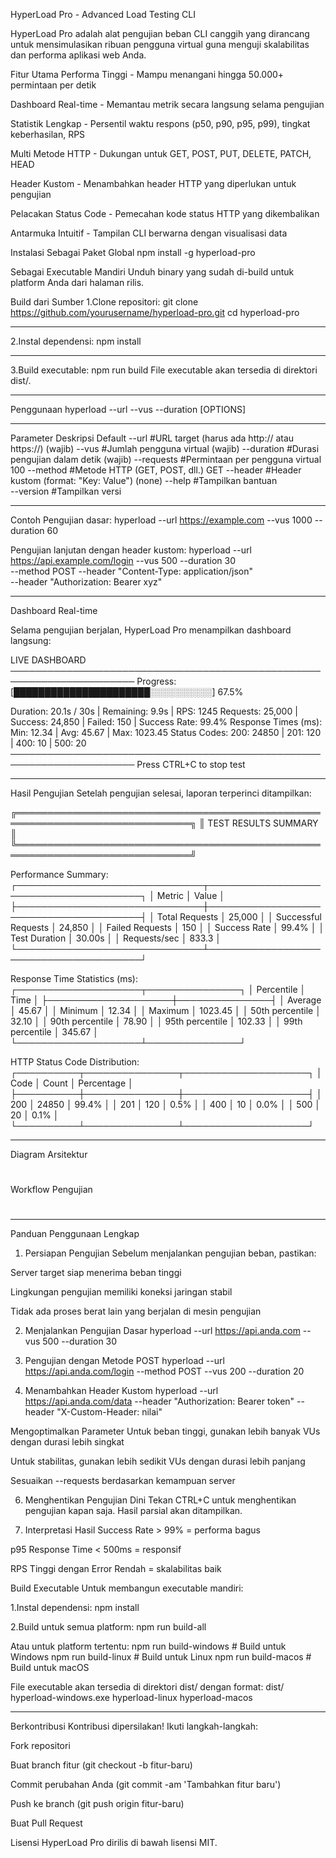 HyperLoad Pro - Advanced Load Testing CLI

HyperLoad Pro adalah alat pengujian beban CLI canggih yang dirancang untuk mensimulasikan ribuan pengguna virtual guna menguji skalabilitas dan performa aplikasi web Anda.

Fitur Utama
 Performa Tinggi - Mampu menangani hingga 50.000+ permintaan per detik

 Dashboard Real-time - Memantau metrik secara langsung selama pengujian

 Statistik Lengkap - Persentil waktu respons (p50, p90, p95, p99), tingkat keberhasilan, RPS

 Multi Metode HTTP - Dukungan untuk GET, POST, PUT, DELETE, PATCH, HEAD

 Header Kustom - Menambahkan header HTTP yang diperlukan untuk pengujian

 Pelacakan Status Code - Pemecahan kode status HTTP yang dikembalikan

 Antarmuka Intuitif - Tampilan CLI berwarna dengan visualisasi data

Instalasi
Sebagai Paket Global
npm install -g hyperload-pro

Sebagai Executable Mandiri
Unduh binary yang sudah di-build untuk platform Anda dari halaman rilis.

Build dari Sumber
1.Clone repositori:
git clone https://github.com/yourusername/hyperload-pro.git
cd hyperload-pro


---


2.Instal dependensi:
npm install


---


3.Build executable:
npm run build
File executable akan tersedia di direktori dist/.

---

Penggunaan
hyperload --url <URL> --vus <NUMBER> --duration <SECONDS> [OPTIONS]

---

Parameter	             Deskripsi	                                    Default
--url	                 #URL target (harus ada http:// atau https://)	(wajib)
--vus	                 #Jumlah pengguna virtual	                      (wajib)
--duration	           #Durasi pengujian dalam detik	                (wajib)
--requests	           #Permintaan per pengguna virtual	                100
--method             	 #Metode HTTP (GET, POST, dll.)	                  GET
--header	             #Header kustom (format: "Key: Value")	        (none)
--help	               #Tampilkan bantuan	
--version	             #Tampilkan versi


---


Contoh
Pengujian dasar:
hyperload --url https://example.com --vus 1000 --duration 60

Pengujian lanjutan dengan header kustom:
hyperload --url https://api.example.com/login --vus 500 --duration 30 \
         --method POST --header "Content-Type: application/json" \
         --header "Authorization: Bearer xyz"


---


Dashboard Real-time

Selama pengujian berjalan, HyperLoad Pro menampilkan dashboard langsung:

  LIVE DASHBOARD
  ──────────────────────────────────────────────────────────────────────
  Progress: [██████████████████████░░░░░░░░░░] 67.5%

  Duration: 20.1s / 30s | Remaining: 9.9s | RPS: 1245
  Requests: 25,000 | Success: 24,850 | Failed: 150 | Success Rate: 99.4%
  Response Times (ms): Min: 12.34 | Avg: 45.67 | Max: 1023.45
  Status Codes: 200: 24850 | 201: 120 | 400: 10 | 500: 20
  ──────────────────────────────────────────────────────────────────────
  Press CTRL+C to stop test

---


Hasil Pengujian
Setelah pengujian selesai, laporan terperinci ditampilkan:

╔══════════════════════════════════════════════════════════════════════════════╗
║                        TEST RESULTS SUMMARY                              ║
╚══════════════════════════════════════════════════════════════════════════════╝

 Performance Summary:
┌──────────────────────────────┬───────────────────────────────────────┐
│ Metric                        │ Value                                │
├──────────────────────────────┼───────────────────────────────────────┤
│ Total Requests                │ 25,000                               │
│ Successful Requests          │ 24,850                               │
│ Failed Requests              │ 150                                  │
│ Success Rate                 │ 99.4%                                │
│ Test Duration                │ 30.00s                               │
│ Requests/sec                 │ 833.3                                │
└──────────────────────────────┴───────────────────────────────────────┘

  Response Time Statistics (ms):
┌────────────────────┬───────────────┐
│ Percentile         │ Time          │
├────────────────────┼───────────────┤
│ Average            │   45.67       │
│ Minimum            │   12.34       │
│ Maximum            │ 1023.45       │
│ 50th percentile    │   32.10       │
│ 90th percentile    │   78.90       │
│ 95th percentile    │  102.33       │
│ 99th percentile    │  345.67       │
└────────────────────┴───────────────┘

 HTTP Status Code Distribution:
┌──────────┬───────────────┬────────────────────┐
│ Code     │ Count         │ Percentage         │
├──────────┼───────────────┼────────────────────┤
│ 200      │ 24850         │ 99.4%              │
│ 201      │   120         │  0.5%              │
│ 400      │    10         │  0.0%              │
│ 500      │    20         │  0.1%              │
└──────────┴───────────────┴────────────────────┘


---

Diagram Arsitektur
#


Workflow Pengujian

#

---


Panduan Penggunaan Lengkap
1. Persiapan Pengujian
Sebelum menjalankan pengujian beban, pastikan:

Server target siap menerima beban tinggi

Lingkungan pengujian memiliki koneksi jaringan stabil

Tidak ada proses berat lain yang berjalan di mesin pengujian

2. Menjalankan Pengujian Dasar
hyperload --url https://api.anda.com --vus 500 --duration 30

3. Pengujian dengan Metode POST
hyperload --url https://api.anda.com/login --method POST --vus 200 --duration 20

4. Menambahkan Header Kustom
hyperload --url https://api.anda.com/data --header "Authorization: Bearer token" --header "X-Custom-Header: nilai"

 Mengoptimalkan Parameter
Untuk beban tinggi, gunakan lebih banyak VUs dengan durasi lebih singkat

Untuk stabilitas, gunakan lebih sedikit VUs dengan durasi lebih panjang

Sesuaikan --requests berdasarkan kemampuan server

6. Menghentikan Pengujian Dini
Tekan CTRL+C untuk menghentikan pengujian kapan saja. Hasil parsial akan ditampilkan.

7. Interpretasi Hasil
Success Rate > 99% = performa bagus

p95 Response Time < 500ms = responsif

RPS Tinggi dengan Error Rendah = skalabilitas baik

Build Executable
Untuk membangun executable mandiri:

1.Instal dependensi:
npm install

2.Build untuk semua platform:
npm run build-all

Atau untuk platform tertentu:
npm run build-windows   # Build untuk Windows
npm run build-linux     # Build untuk Linux
npm run build-macos     # Build untuk macOS

File executable akan tersedia di direktori dist/ dengan format:
dist/
  hyperload-windows.exe
  hyperload-linux
  hyperload-macos

---

Berkontribusi
Kontribusi dipersilakan! Ikuti langkah-langkah:

Fork repositori

Buat branch fitur (git checkout -b fitur-baru)

Commit perubahan Anda (git commit -am 'Tambahkan fitur baru')

Push ke branch (git push origin fitur-baru)

Buat Pull Request

Lisensi
HyperLoad Pro dirilis di bawah lisensi MIT.

